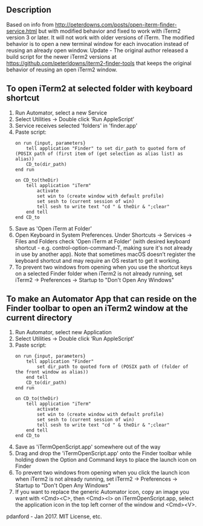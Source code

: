Description
-------------------------------------------------------
Based on info from http://peterdowns.com/posts/open-iterm-finder-service.html but with modified behavior and fixed to work with iTerm2 version 3 or later. It will not work with older versions of iTerm. The modified behavior is to open a new terminal window for each invocation instead of reusing an already open window. Update - The original author released a build script for the newer iTerm2 versions at https://github.com/peterldowns/iterm2-finder-tools that keeps the original behavior of reusing an open iTerm2 window.

To open iTerm2 at selected folder with keyboard shortcut
--------------------------------------------------------
1. Run Automator, select a new Service
2. Select Utilities -> Double click ‘Run AppleScript’
3. Service receives selected 'folders' in 'finder.app'
4. Paste script:
    ```
    on run {input, parameters}
        tell application "Finder" to set dir_path to quoted form of (POSIX path of (first item of (get selection as alias list) as alias))
        CD_to(dir_path)
    end run

    on CD_to(theDir)
        tell application "iTerm"
            activate
            set win to (create window with default profile)
            set sesh to (current session of win)
            tell sesh to write text "cd " & theDir & ";clear"
        end tell
    end CD_to
    ```
5. Save as 'Open iTerm at Folder'
6. Open Keyboard in System Preferences. Under Shortcuts -> Services -> Files and Folders check 'Open iTerm at Folder' (with desired keyboard shortcut - e.g. control-option-command-T, making sure it's not already in use by another app). Note that sometimes macOS doesn’t register the keyboard shortcut and may require an OS restart to get it working.
7. To prevent two windows from opening when you use the shortcut keys on a selected Finder folder when iTerm2 is not already running, set iTerm2 -> Preferences -> Startup to "Don't Open Any Windows"

To make an Automator App that can reside on the Finder toolbar to open an iTerm2 window at the current directory
----------------------------------------------------------------------------------------------------------------
1. Run Automator, select new Application
2. Select Utilities -> Double click ‘Run AppleScript’
3. Paste script:
    ```
    on run {input, parameters}
        tell application "Finder"
            set dir_path to quoted form of (POSIX path of (folder of the front window as alias))
        end tell
        CD_to(dir_path)
    end run
    
    on CD_to(theDir)
        tell application "iTerm"
            activate
            set win to (create window with default profile)
            set sesh to (current session of win)
            tell sesh to write text "cd " & theDir & ";clear"
        end tell
    end CD_to
    ```
4. Save as 'iTermOpenScript.app' somewhere out of the way
5. Drag and drop the 'iTermOpenScript.app' onto the Finder toolbar while holding down the Option and Command keys to place the launch icon on Finder
6. To prevent two windows from opening when you click the launch icon when iTerm2 is not already running, set iTerm2 -> Preferences -> Startup to "Don't Open Any Windows"
7. If you want to replace the generic Automator icon, copy an image you want with \<Cmd\>\<C\>, then \<Cmd\>\<I\> on iTermOpenScript.app, select the application icon in the top left corner of the window and \<Cmd\>\<V\>.

pdanford - Jan 2017. MIT License, etc.
